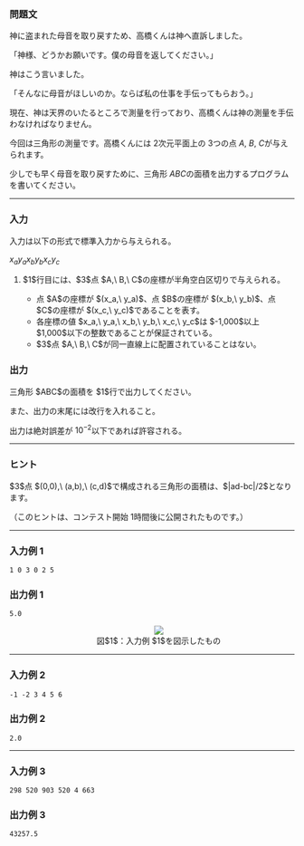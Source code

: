 
<div>

<div>

### **問題文**

<section>
神に盗まれた母音を取り戻すため、高橋くんは神へ直訴しました。

「神様、どうかお願いです。僕の母音を返してください。」

神はこう言いました。

「そんなに母音がほしいのか。ならば私の仕事を手伝ってもらおう。」



現在、神は天界のいたるところで測量を行っており、高橋くんは神の測量を手伝わなければなりません。

今回は三角形の測量です。高橋くんには $2$次元平面上の $3$つの点 $A,\ B,\ C$が与えられます。

少しでも早く母音を取り戻すために、三角形 $ABC$の面積を出力するプログラムを書いてください。

</section>

</div>

---

<div>

### **入力**

<section>
入力は以下の形式で標準入力から与えられる。

<div>

$x_a$$y_a$$x_b$$y_b$$x_c$$y_c$
</div>

<ol>

<li>
$1$行目には、$3$点 $A,\ B,\ C$の座標が半角空白区切りで与えられる。
</li>

<ul>

<li>
点 $A$の座標が $(x_a,\ y_a)$、点 $B$の座標が $(x_b,\ y_b)$、点 $C$の座標が $(x_c,\ y_c)$であることを表す。
</li>

<li>
各座標の値 $x_a,\ y_a,\ x_b,\ y_b,\ x_c,\ y_c$は $-1,000$以上 $1,000$以下の整数であることが保証されている。
</li>

<li>
$3$点 $A,\ B,\ C$が同一直線上に配置されていることはない。
</li>

</ul>

</ol>

</section>

</div>

<div>

### **出力**

<section>
三角形 $ABC$の面積を $1$行で出力してください。

また、出力の末尾には改行を入れること。

出力は絶対誤差が $10^{-2}$以下であれば許容される。

</section>

</div>

---

<div>

### **ヒント**

<section>
$3$点 $(0,0),\ (a,b),\ (c,d)$で構成される三角形の面積は、$|ad-bc|/2$となります。

（このヒントは、コンテスト開始 $1$時間後に公開されたものです。）

</section>

</div>

---

<div>

### **入力例 1**

<section>

```
1 0 3 0 2 5
```

</section>

</div>

<div>

### **出力例 1**

<section>

```
5.0
```

<ul>

<div style="text-align: center;">

<img src="https://atcoder.jp/img/abc/002/3_1.png">

</img>

<div>
図$1$：入力例 $1$を図示したもの
</div>

</div>

</ul>

</section>

</div>

---

<div>

### **入力例 2**

<section>

```
-1 -2 3 4 5 6
```

</section>

</div>

<div>

### **出力例 2**

<section>

```
2.0
```

</section>

</div>

---

<div>

### **入力例 3**

<section>

```
298 520 903 520 4 663
```

</section>

</div>

<div>

### **出力例 3**

<section>

```
43257.5
```

</section>

</div>

</div>
